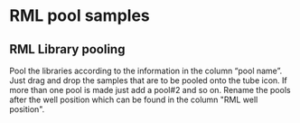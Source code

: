 # RML pool samples


## RML Library pooling


Pool the libraries according to the information in the column “pool name”. Just drag and drop the samples that are to be pooled onto the tube icon. If more than one pool is made just add a pool#2 and so on. Rename the pools after the well position which can be found in the column "RML well position".
